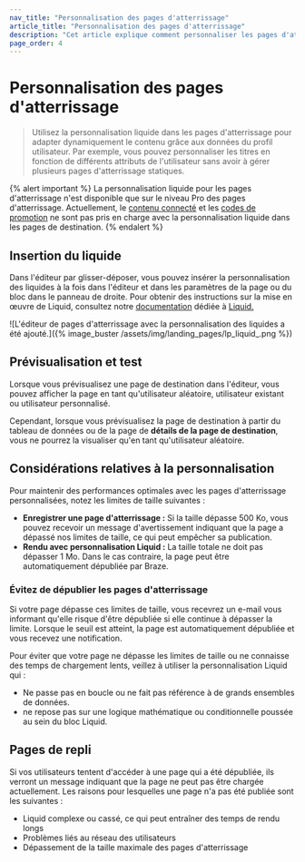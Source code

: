 ```yaml
---
nav_title: "Personnalisation des pages d'atterrissage"
article_title: "Personnalisation des pages d'atterrissage"
description: "Cet article explique comment personnaliser les pages d'atterrissage de Braze à l'aide de l'éditeur par glisser-déposer."
page_order: 4
---
```


# Personnalisation des pages d'atterrissage

> Utilisez la personnalisation liquide dans les pages d'atterrissage pour adapter dynamiquement le contenu grâce aux données du profil utilisateur. Par exemple, vous pouvez personnaliser les titres en fonction de différents attributs de l'utilisateur sans avoir à gérer plusieurs pages d'atterrissage statiques.

{% alert important %}
La personnalisation liquide pour les pages d'atterrissage n'est disponible que sur le niveau Pro des pages d'atterrissage. Actuellement, le [contenu connecté]({{site.baseurl}}/user_guide/personalization_and_dynamic_content/connected_content) et les [codes de promotion]({{site.baseurl}}/user_guide/personalization_and_dynamic_content/promotion_codes) ne sont pas pris en charge avec la personnalisation liquide dans les pages de destination.
{% endalert %}

## Insertion du liquide

Dans l'éditeur par glisser-déposer, vous pouvez insérer la personnalisation des liquides à la fois dans l'éditeur et dans les paramètres de la page ou du bloc dans le panneau de droite. Pour obtenir des instructions sur la mise en œuvre de Liquid, consultez notre [documentation]({{site.baseurl}}/user_guide/personalization_and_dynamic_content/liquid/using_liquid/#using-liquid-1) dédiée à [Liquid.]({{site.baseurl}}/user_guide/personalization_and_dynamic_content/liquid/using_liquid/#using-liquid-1)

![L'éditeur de pages d'atterrissage avec la personnalisation des liquides a été ajouté.]({% image_buster /assets/img/landing_pages/lp_liquid_.png %})

## Prévisualisation et test

Lorsque vous prévisualisez une page de destination dans l'éditeur, vous pouvez afficher la page en tant qu'utilisateur aléatoire, utilisateur existant ou utilisateur personnalisé.

Cependant, lorsque vous prévisualisez la page de destination à partir du tableau de données ou de la page de **détails de la page de destination**, vous ne pourrez la visualiser qu'en tant qu'utilisateur aléatoire.

## Considérations relatives à la personnalisation

Pour maintenir des performances optimales avec les pages d'atterrissage personnalisées, notez les limites de taille suivantes :

- **Enregistrer une page d'atterrissage :** Si la taille dépasse 500 Ko, vous pouvez recevoir un message d'avertissement indiquant que la page a dépassé nos limites de taille, ce qui peut empêcher sa publication.
- **Rendu avec personnalisation Liquid :** La taille totale ne doit pas dépasser 1 Mo. Dans le cas contraire, la page peut être automatiquement dépubliée par Braze.

### Évitez de dépublier les pages d'atterrissage

Si votre page dépasse ces limites de taille, vous recevrez un e-mail vous informant qu'elle risque d'être dépubliée si elle continue à dépasser la limite. Lorsque le seuil est atteint, la page est automatiquement dépubliée et vous recevez une notification.

Pour éviter que votre page ne dépasse les limites de taille ou ne connaisse des temps de chargement lents, veillez à utiliser la personnalisation Liquid qui :

- Ne passe pas en boucle ou ne fait pas référence à de grands ensembles de données.
- ne repose pas sur une logique mathématique ou conditionnelle poussée au sein du bloc Liquid.

## Pages de repli

Si vos utilisateurs tentent d'accéder à une page qui a été dépubliée, ils verront un message indiquant que la page ne peut pas être chargée actuellement. Les raisons pour lesquelles une page n'a pas été publiée sont les suivantes :

- Liquid complexe ou cassé, ce qui peut entraîner des temps de rendu longs
- Problèmes liés au réseau des utilisateurs
- Dépassement de la taille maximale des pages d'atterrissage
